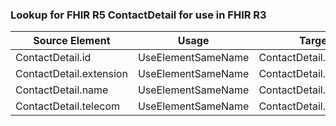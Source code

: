 ### Lookup for FHIR R5 ContactDetail for use in FHIR R3

| Source Element | Usage | Target |
| -------------- | ----- | ------ |
| ContactDetail.id | UseElementSameName | ContactDetail.id |
| ContactDetail.extension | UseElementSameName | ContactDetail.extension |
| ContactDetail.name | UseElementSameName | ContactDetail.name |
| ContactDetail.telecom | UseElementSameName | ContactDetail.telecom |
